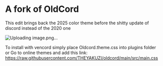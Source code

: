 # A fork of OldCord

This edit brings back the 2025 color theme before the shitty update of discord instead of the 2020 one 

![Uploading image.png…]()


To install with vencord simply place Oldcord.theme.css into plugins folder 
or 
Go to online themes and add this link: https://raw.githubusercontent.com/THEYAKUZI/oldcord/main/src/main.css
